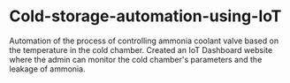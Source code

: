 # Cold-storage-automation-using-IoT
Automation of the process of controlling ammonia coolant valve based on the temperature in the cold chamber. Created an IoT Dashboard website where the admin can monitor the cold chamber's parameters and the leakage of ammonia.
